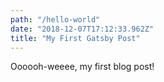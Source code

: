 ```yaml
---
path: "/hello-world"
date: "2018-12-07T17:12:33.962Z"
title: "My First Gatsby Post"
---
```

 
Oooooh-weeee, my first blog post!